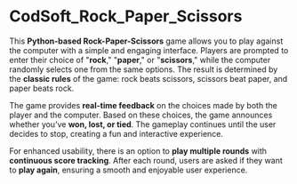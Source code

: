 # CodSoft_Rock_Paper_Scissors
This **Python-based Rock-Paper-Scissors** game allows you to play against the computer with a simple and engaging interface. Players are prompted to enter their choice of "**rock**," "**paper**," or "**scissors**," while the computer randomly selects one from the same options. The result is determined by the **classic rules** of the game: rock beats scissors, scissors beat paper, and paper beats rock.

The game provides **real-time feedback** on the choices made by both the player and the computer. Based on these choices, the game announces whether you’ve **won, lost, or tied**. The gameplay continues until the user decides to stop, creating a fun and interactive experience.

For enhanced usability, there is an option to **play multiple rounds** with **continuous score tracking**. After each round, users are asked if they want to **play again**, ensuring a smooth and enjoyable user experience.






